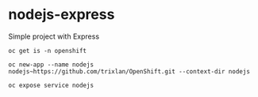 # nodejs-express


Simple project with Express

```code
oc get is -n openshift

oc new-app --name nodejs nodejs~https://github.com/trixlan/OpenShift.git --context-dir nodejs

oc expose service nodejs
```
